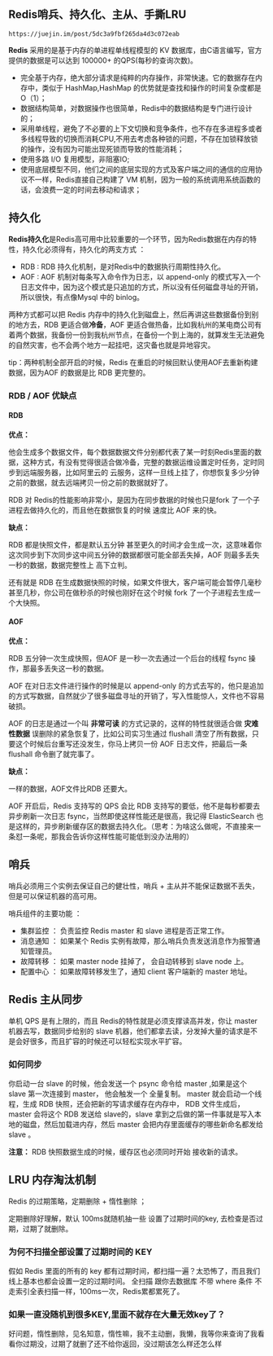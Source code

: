 ## Redis哨兵、持久化、主从、手撕LRU ##

    https://juejin.im/post/5dc3a9fbf265da4d3c072eab

**Redis** 采用的是基于内存的单进程单线程模型的 KV 数据库，由C语言编写，官方提供的数据是可以达到 100000+ 的QPS(每秒的查询次数)。


- 完全基于内存，绝大部分请求是纯粹的内存操作，非常快速。它的数据存在内存中，类似于 HashMap,HashMap 的优势就是查找和操作的时间复杂度都是 O（1）；
- 数据结构简单，对数据操作也很简单，Redis中的数据结构是专门进行设计的；
- 采用单线程，避免了不必要的上下文切换和竞争条件，也不存在多进程多或者多线程导致的切换而消耗CPU,不用去考虑各种锁的问题，不存在加锁释放锁的操作，没有因为可能出现死锁而导致的性能消耗；
- 使用多路 I/O 复用模型，非阻塞IO;
- 使用底层模型不同，他们之间的底层实现的方式及客户端之间的通信的应用协议不一样，Redis直接自己构建了 VM 机制，因为一般的系统调用系统函数的话，会浪费一定的时间去移动和请求；

## 持久化 ##

**Redis持久化**是Redis高可用中比较重要的一个环节，因为Redis数据在内存的特性，持久化必须得有，持久化的两支方式  ：

- RDB : RDB 持久化机制，是对Redis中的数据执行周期性持久化。
- AOF : AOF 机制对每条写入命令作为日志，以 append-only 的模式写入一个日志文件中，因为这个模式是只追加的方式，所以没有任何磁盘寻址的开销，所以很快，有点像Mysql 中的 binlog。

两种方式都可以把 Redis 内存中的持久化到磁盘上，然后再讲这些数据备份到别的地方去，RDB 更适合做**冷备**，AOF 更适合做热备，比如我杭州的某电商公司有着两个数据，我备份一份到我杭州节点，在备份一个到上海的，就算发生无法避免的自然灾害，也不会两个地方一起挂吧，这灾备也就是异地容灾。

tip：两种机制全部开启的时候，Redis 在重启的时候回默认使用AOF去重新构建数据，因为AOF 的数据是比 RDB 更完整的。

### RDB / AOF 优缺点 ###

#### RDB ####

**优点：**

他会生成多个数据文件，每个数据数据文件分别都代表了某一时刻Redis里面的数据，这种方式，有没有觉得很适合做冷备，完整的数据运维设置定时任务，定时同步到远端服务器，比如阿里云的 云服务，这样一旦线上挂了，你想恢复多少分钟之前的数据，就去远端拷贝一份之前的数据就好了。

RDB 对 Redis的性能影响非常小，是因为在同步数据的时候也只是fork 了一个子进程去做持久化的，而且他在数据恢复的时候 速度比 AOF 来的快。

**缺点：**

RDB 都是快照文件，都是默认五分钟 甚至更久的时间才会生成一次，这意味着你这次同步到下次同步这中间五分钟的数据都很可能全部丢失掉，AOF 则最多丢失一秒的数据，数据完整性上 高下立判。

还有就是 RDB 在生成数据快照的时候，如果文件很大，客户端可能会暂停几毫秒 甚至几秒，你公司在做秒杀的时候也刚好在这个时候 fork 了一个子进程去生成一个大快照。

#### AOF ####

**优点：**

RDB 五分钟一次生成快照，但AOF 是一秒一次去通过一个后台的线程 fsync 操作，那最多丢失这一秒的数据。

AOF 在对日志文件进行操作的时候是以 append-only 的方式去写的，他只是追加的方式写数据，自然就少了很多磁盘寻址的开销了，写入性能惊人，文件也不容易破损。

AOF 的日志是通过一个叫 **非常可读** 的方式记录的，这样的特性就很适合做 **灾难性数据** 误删除的紧急恢复了，比如公司实习生通过 flushall 清空了所有数据，只要这个时候后台重写还没发生，你马上拷贝一份 AOF 日志文件，把最后一条 flushall 命令删了就完事了。

**缺点：**

一样的数据，AOF文件比RDB 还要大。

AOF 开启后，Redis 支持写的 QPS 会比 RDB 支持写的要低，他不是每秒都要去异步刷新一次日志 fsync，当然即使这样性能还是很高，我记得 ElasticSearch 也是这样的，异步刷新缓存区的数据去持久化。（思考：为啥这么做呢，不直接来一条怼一条呢，那我会告诉你这样性能可能低到没办法用的）

## 哨兵 ##


哨兵必须用三个实例去保证自己的健壮性，哨兵 + 主从并不能保证数据不丢失，但是可以保证机器的高可用。

哨兵组件的主要功能 ： 

- 集群监控 ： 负责监控 Redis master 和 slave 进程是否正常工作。
- 消息通知 ： 如果某个 Redis 实例有故障，那么哨兵负责发送消息作为报警通知管理员。
- 故障转移 ： 如果 master node 挂掉了， 会自动转移到 slave node 上。
- 配置中心 ： 如果故障转移发生了，通知 client 客户端新的 master 地址。 


## Redis 主从同步 ##

单机 QPS 是有上限的，而且 Redis的特性就是必须支撑读高并发，你让 master机器去写，数据同步给别的 slave 机器，他们都拿去读，分发掉大量的请求是不是会好很多，而且扩容的时候还可以轻松实现水平扩容。

### 如何同步 ###

你启动一台 slave 的时候，他会发送一个 psync 命令给 master ,如果是这个 slave 第一次连接到 master， 他会触发一个 全量复制。 master 就会启动一个线程，生成 RDB 快照，还会把新的写请求缓存在内存中， RDB 文件生成后， master 会将这个 RDB  发送给 slave的，slave 拿到之后做的第一件事就是写入本地的磁盘，然后加载进内存，然后 master 会把内存里面缓存的哪些新命名都发给  slave 。

**注意：** RDB 快照数据生成的时候，缓存区也必须同时开始 接收新的请求。

## LRU 内存淘汰机制 ##

Redis 的过期策略，定期删除 + 惰性删除 ；

定期删除好理解，默认 100ms就随机抽一些 设置了过期时间的key, 去检查是否过期，过期了就删除。

### 为何不扫描全部设置了过期时间的 KEY ###

假如 Redis 里面的所有的 key 都有过期时间，都扫描一遍？太恐怖了，而且我们线上基本也都会设置一定的过期时间。 全扫描 跟你去数据库 不带 where 条件 不走索引全表扫描一样，100ms一次，Redis累都累死了。

### 如果一直没随机到很多KEY,里面不就存在大量无效key了？ ###

好问题，惰性删除，见名知意，惰性嘛，我不主动删，我懒，我等你来查询了我看看你过期没，过期了就删了还不给你返回，没过期该怎么样还怎么样